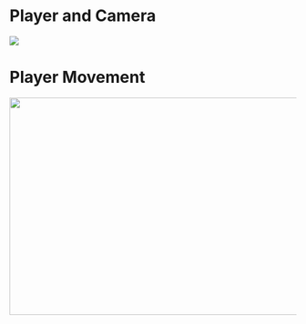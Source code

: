 
# Player and Camera

![](https://github.com/JoshuaBoyceHyland/3rdPersonUnity/blob/main/Gifs/Player.gif)


# Player Movement 

<img src="Gifs/Player.gif" width="678" height="382"/>


